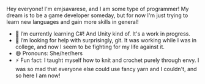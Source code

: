 Hey everyone! I'm emjsavarese, and I am some type of programmer!
My dream is to be a game developer someday, but for now I'm just trying to learn new languages and gain more skills in general!

- 🌱 I’m currently learning C#! And Unity kind of. It's a work in progress.
- 🤔 I’m looking for help with surprisingly, git. It was working while I was in college, and now I seem to be fighting for my life against it. 
- 😄 Pronouns: She/her/hers
- ⚡ Fun fact: I taught myself how to knit and crochet purely through envy. I was so mad that everyone else could use fancy yarn and I couldn't, and so here I am now!
